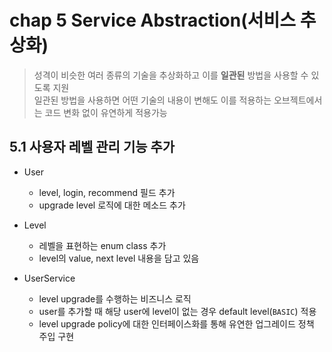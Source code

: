 # chap 5 Service Abstraction(서비스 추상화)

> 성격이 비슷한 여러 종류의 기술을 추상화하고 이를 **일관된** 방법을 사용할 수 있도록 지원  
> 일관된 방법을 사용하면 어떤 기술의 내용이 변해도 이를 적용하는 오브젝트에서는 코드 변화 없이 유연하게 적용가능

## 5.1 사용자 레벨 관리 기능 추가
- User
    - level, login, recommend 필드 추가
    - upgrade level 로직에 대한 메소드 추가
- Level
    - 레벨을 표현하는 enum class 추가
    - level의 value, next level 내용을 담고 있음
    
- UserService
    - level upgrade를 수행하는 비즈니스 로직
    - user를 추가할 때 해당 user에 level이 없는 경우 default level(`BASIC`) 적용
    - level upgrade policy에 대한 인터페이스화를 통해 유연한 업그레이드 정책 주입 구현
